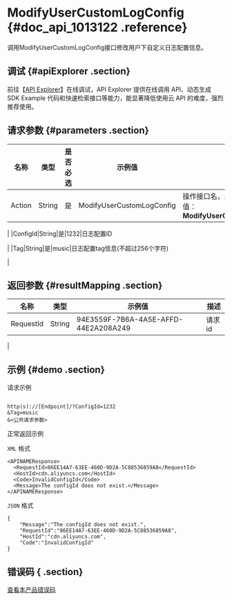 # ModifyUserCustomLogConfig {#doc_api_1013122 .reference}

调用ModifyUserCustomLogConfig接口修改用户下自定义日志配置信息。

## 调试 {#apiExplorer .section}

前往【[API Explorer](https://api.aliyun.com/#product=Cdn&api=ModifyUserCustomLogConfig)】在线调试，API Explorer 提供在线调用 API、动态生成 SDK Example 代码和快速检索接口等能力，能显著降低使用云 API 的难度，强烈推荐使用。

## 请求参数 {#parameters .section}

|名称|类型|是否必选|示例值|描述|
|--|--|----|---|--|
|Action|String|是|ModifyUserCustomLogConfig|操作接口名，系统规定参数，取值：**ModifyUserCustomLogConfig**

 |
|ConfigId|String|是|1232|日志配置ID

 |
|Tag|String|是|music|日志配置tag信息\(不超过256个字符\)

 |

## 返回参数 {#resultMapping .section}

|名称|类型|示例值|描述|
|--|--|---|--|
|RequestId|String|94E3559F-7B6A-4A5E-AFFD-44E2A208A249|请求id

 |

## 示例 {#demo .section}

请求示例

``` {#request_demo}

http(s)://[Endpoint]/?ConfigId=1232
&Tag=music
&<公共请求参数>

```

正常返回示例

`XML` 格式

``` {#xml_return_success_demo}
<APINAMEResponse>
  <RequestId>86EE14A7-63EE-460D-9D2A-5C88536859A8</RequestId>
  <HostId>cdn.aliyuncs.com</HostId>
  <Code>InvalidConfigId</Code>
  <Message>The configId does not exist.</Message>
</APINAMEResponse>

```

`JSON` 格式

``` {#json_return_success_demo}
{
	"Message":"The configId does not exist.",
	"RequestId":"86EE14A7-63EE-460D-9D2A-5C88536859A8",
	"HostId":"cdn.aliyuncs.com",
	"Code":"InvalidConfigId"
}
```

## 错误码 { .section}

[查看本产品错误码](https://error-center.aliyun.com/status/product/Cdn)

